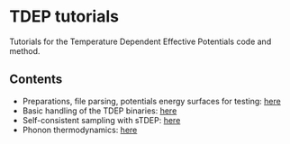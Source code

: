 # TDEP tutorials
Tutorials for the Temperature Dependent Effective Potentials code and method.

## Contents

- Preparations, file parsing, potentials energy surfaces for testing: [here](00_preparation/README.md)
- Basic handling of the TDEP binaries: [here](01_basics/README.md)
- Self-consistent sampling with sTDEP: [here](02_sampling/README.md)
- Phonon thermodynamics: [here](03_thermodynamics/README.md)
